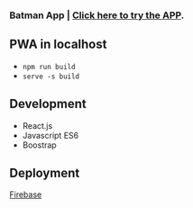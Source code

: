 ### Batman App |  [Click here to try the APP](https://batmanisacop.web.app/).

## PWA in localhost

- `npm run build`
- `serve -s build`

## Development
- React.js
- Javascript ES6
- Boostrap

## Deployment
[Firebase](https://batmanisacop.web.app/)